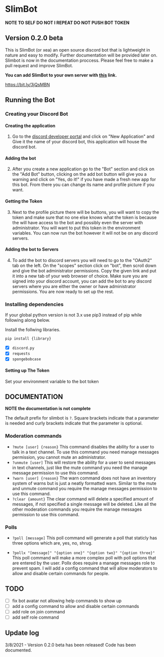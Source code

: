 # SlimBot

**NOTE TO SELF DO NOT I REPEAT DO NOT PUSH BOT TOKEN**

## Version 0.2.0 beta

This is SlimBot (or xea) an open source discord bot that is lightweight in nature and easy to modify. Further documentation will be provided later on. Slimbot is now in the documentation proccess. Please feel free to make a pull request and improve SlimBot.

**You can add SlimBot to your own server with [this](https://bit.ly/3jQsMBN "Add SlimBot") link.**

https://bit.ly/3jQsMBN

## Running the Bot

### Creating your Discord Bot

#### Creating the application
1. Go to the [discord developer portal](https://discord.com/developers/applications/ "discord dev portal") and click on "New Application" and Give it the name of your discord bot, this application will house the discord bot. 

#### Adding the bot

2. After you create a new application go to the "Bot" section and click on the "Add Bot" button, clicking on the add bot button will give you a warning and click on "Yes, do it!" if you have made a fresh new app for this bot. From there you can change its name and profile picture if you want.

#### Getting the Token

3. Next to the profile picture there will be buttons, you will want to copy the token and make sure that no one else knows what the token is because the will have access to the bot and possibly even the server with administrator. You will want to put this token in the environment variables. You can now run the bot however it will not be on any discord servers. 

#### Adding the bot to Servers

4. To add the bot to discord servers you will need to go to the "OAuth2" tab on the left. On the "scopes" section click on "bot", then scroll down and give the bot administrator permissions. Copy the given link and put it into a new tab of your web browser of choice. Make sure you are signed into your discord account, you can add the bot to any discord servers where you are either the owner or have administrator permissions. You are now ready to set up the rest.

### Installing dependencies 

If your global python version is not 3.x use pip3 instead of pip while following along below.

Install the follwing libraries. 

`pip install {library}`

* [x] `discord.py`
* [x] `requests`
* [x] `spongebobcase`

#### Setting up The Token

Set your environment variable to the bot token

## DOCUMENTATION

**NOTE the documentation is not complete**

The default prefix for slimbot is `?`. Square brackets indicate that a parameter is needed and curly brackets indicate that the parameter is optional.

### Moderation commands

* `?mute [user] {reason}`
This command disables the ability for a user to talk in a text channel. To use this command you need manage messages permission, you cannot mute an administrator.
* `?unmute [user]`
This will restore the ability for a user to send messages in text channels, just like the mute command you need the manage message permission to use this command.
* `?warn [user] {reason}`
The warn command does not have an inventory system of warns but is just a neatly formatted warn. Similar to the mute and unmute command you require the manage messages permission to use this command.
* `?clear {amount}`
The clear command will delete a specified amount of messages, if not specified a single message will be deleted. Like all the other moderation commands you require the manage messages permission to use this command.

### Polls

* `?poll [message]`
This poll command will generate a poll that staticly has three options which are, yes, no, shrug.

* `?pollx "[message]" "{option one}" "{option two}" "{option three}"`
This poll command will make a more complex poll with poll options that are entered by the user. Pollx does require a manage messages role to prevent spam. I will add a config command that will allow moderators to allow and disable certain commands for people.

## TODO

* [ ] fix bot avatar not allowing help commands to show up
* [ ] add a config command to allow and disable certain commands
* [ ] add role on join command
* [ ] add self role command

## Update log

3/8/2021 - Version 0.2.0 beta has been released! Code has been documented.
